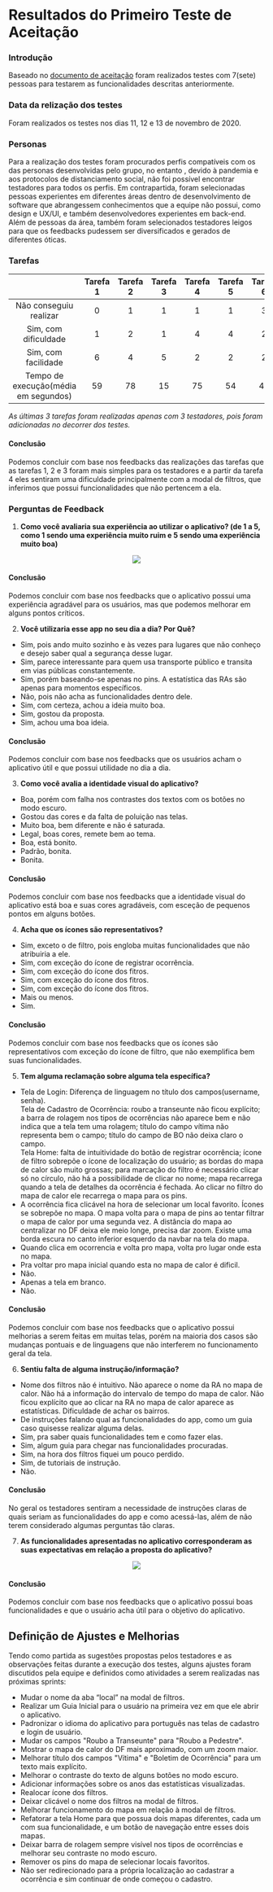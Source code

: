 # Resultados do Primeiro Teste de Aceitação

### Introdução
Baseado no [documento de aceitação](https://fga-eps-mds.github.io/2020.1-stay-safe-docs/produto/acceptance-test/) foram realizados testes com 7(sete) pessoas para testarem as funcionalidades descritas anteriormente.

### Data da relização dos testes
Foram realizados os testes nos dias 11, 12 e 13 de novembro de 2020.

### Personas
Para a realização dos testes foram procurados perfis compatíveis com os das personas desenvolvidas pelo grupo, no entanto , devido à pandemia e aos protocolos de distanciamento social, não foi possível encontrar testadores para todos os perfis. Em contrapartida, foram selecionadas pessoas experientes em diferentes áreas dentro de desenvolvimento de software que abrangessem conhecimentos que a equipe não possui, como design e UX/UI, e também desenvolvedores experientes em back-end. Além de pessoas da área, também foram selecionados testadores leigos para que os feedbacks pudessem ser diversificados e gerados de diferentes óticas.

### Tarefas

|                        | Tarefa 1  | Tarefa 2  | Tarefa 3  | Tarefa 4 | Tarefa 5  | Tarefa 6 | Tarefa 7 | Tarefa 8| Tarefa 9|
|:----------------------:|:---------:|:---------:|:---------:|:--------:|:---------:|:--------:|:--------:|:--------:|:--------:|
| Não conseguiu realizar |     0     |     1     |     1     |     1    |     1     |     3    |     0    |    0    |    0   |
| Sim, com dificuldade   |     1     |     2     |     1     |     4    |     4     |     2    |     2    |    0    |    0   |
| Sim, com facilidade    |     6     |     4     |     5     |     2    |     2     |     2    |     1    |    3    |    3   |
| Tempo de execução(média em segundos)|     59   |     78   |     15    |     75   |     54   |     48     |    48   |    35    |    40    |

*As últimas 3 tarefas foram realizadas apenas com 3 testadores, pois foram adicionadas no decorrer dos testes.*

#### Conclusão
Podemos concluir com base nos feedbacks das realizações das tarefas que as tarefas 1, 2 e 3 foram mais simples para os testadores e a partir da tarefa 4 eles sentiram uma dificuldade principalmente com a modal de filtros, que inferimos que possui funcionalidades que não pertencem a ela.

### Perguntas de Feedback
1. **Como você avaliaria sua experiência ao utilizar o aplicativo? (de 1 a 5, como 1 sendo uma experiência muito ruim e 5 sendo uma experiência muito boa)**
<center><img src='https://i.imgur.com/euv91D7.png'></center>

#### Conclusão
Podemos concluir com base nos feedbacks que o aplicativo possui uma experiência agradável para os usuários, mas que podemos melhorar em alguns pontos críticos.

2. **Você utilizaria esse app no seu dia a dia? Por Quê?**
* Sim, pois ando muito sozinho e às vezes para lugares que não conheço e desejo saber qual a segurança desse lugar.
* Sim, parece interessante para quem usa transporte público e transita em vias públicas constantemente.
* Sim, porém baseando-se apenas no pins. A estatística das RAs são apenas para momentos específicos.
* Não, pois não acha as funcionalidades dentro dele.
* Sim, com certeza, achou a ideia muito boa.
* Sim, gostou da proposta.
* Sim, achou uma boa ideia.
#### Conclusão
Podemos concluir com base nos feedbacks que os usuários acham o aplicativo útil e que possui utilidade no dia a dia.      

3. **Como você avalia a identidade visual do aplicativo?**
* Boa, porém com falha nos contrastes dos textos com os botões no modo escuro.
* Gostou das cores e da falta de poluição nas telas.
* Muito boa, bem diferente e não é saturada.
* Legal, boas cores, remete bem ao tema.
* Boa, está bonito.
* Padrão, bonita.
* Bonita.
#### Conclusão
Podemos concluir com base nos feedbacks que a identidade visual do aplicativo está boa e suas cores agradáveis, com esceção de pequenos pontos em alguns botões.      

4. **Acha que os ícones são representativos?**        
* Sim, exceto o de filtro, pois engloba muitas funcionalidades que não atribuiria a ele.
* Sim, com exceção do ícone de registrar ocorrência.
* Sim, com exceção do ícone dos fitros.
* Sim, com exceção do ícone dos fitros.
* Sim, com exceção do ícone dos fitros.
* Mais ou menos.
* Sim.
#### Conclusão
Podemos concluir com base nos feedbacks que os ícones são representativos com exceção do ícone de filtro, que não exemplifica bem suas funcionalidades.     

5. **Tem alguma reclamação sobre alguma tela específica?**     
* Tela de Login: Diferença de linguagem no título dos campos(username, senha).<br/>Tela de Cadastro de Ocorrência: roubo a transeunte não ficou explícito; a barra de rolagem nos tipos de ocorrências não aparece bem e não indica que a tela tem uma rolagem; título do campo vítima não representa bem o campo; título do campo de BO não deixa claro o campo.<br/>Tela Home: falta de intuitividade do botão de registrar ocorrência; ícone de filtro sobrepõe o ícone de localização do usuário; as bordas do mapa de calor são muito grossas; para marcação do filtro é necessário clicar só no círculo, não há a possibilidade de clicar no nome; mapa recarrega quando a tela de detalhes da ocorrência é fechada. Ao clicar no filtro do mapa de calor ele recarrega o mapa para os pins.
* A ocorrência fica clicável na hora de selecionar um local favorito. Ícones se sobrepõe no mapa. O mapa volta para o mapa de pins ao tentar filtrar o mapa de calor por uma segunda vez. A distância do mapa ao centralizar no DF deixa ele meio longe, precisa dar zoom. Existe uma borda escura no canto inferior esquerdo da navbar na tela do mapa.
* Quando clica em ocorrencia e volta pro mapa, volta pro lugar onde esta no mapa.
* Pra voltar pro mapa inicial quando esta no mapa de calor é dificil.
* Não.
* Apenas a tela em branco.
* Não.
#### Conclusão
Podemos concluir com base nos feedbacks que o aplicativo possui melhorias a serem feitas em muitas telas, porém na maioria dos casos são mudanças pontuais e de linguagens que não interferem no funcionamento geral da tela.

6. **Sentiu falta de alguma instrução/informação?**
* Nome dos filtros não é intuitivo. Não aparece o nome da RA no mapa de calor. Não há a informação do intervalo de tempo do mapa de calor. Não ficou explícito que ao clicar na RA no mapa de calor aparece as estatísticas. Dificuldade de achar os bairros.
* De instruções falando qual as funcionalidades do app, como um guia caso quisesse realizar alguma delas.
* Sim, pra saber quais funcionalidades tem e como fazer elas.
* Sim, algum guia para chegar nas funcionalidades procuradas.
* Sim, na hora dos filtros fiquei um pouco perdido.
* Sim, de tutoriais de instrução.
* Não.      

#### Conclusão 
No geral os testadores sentiram a necessidade de instruções claras de quais seriam as funcionalidades do app e como acessá-las, além de não terem considerado algumas perguntas tão claras.

7. **As funcionalidades apresentadas no aplicativo corresponderam as suas expectativas em relação a proposta do aplicativo?**
<center><img src='https://i.imgur.com/ubBRSDt.png'></center>

#### Conclusão
Podemos concluir com base nos feedbacks que o aplicativo possui boas funcionalidades e que o usuário acha útil para o objetivo do aplicativo.

## Definição de Ajustes e Melhorias
Tendo como partida as sugestões propostas pelos testadores e as observações feitas durante a execução dos testes, alguns ajustes foram discutidos pela equipe e definidos como atividades a serem realizadas nas próximas sprints:

* Mudar o nome da aba “local” na modal de filtros.
* Realizar um Guia Inicial para o usuário na primeira vez em que ele abrir o aplicativo.
* Padronizar o idioma do aplicativo para português nas telas de cadastro e login de usuário.
* Mudar os campos "Roubo a Transeunte" para "Roubo a Pedestre".
* Mostrar o mapa de calor do DF mais aproximado, com um zoom maior.
* Melhorar título dos campos "Vítima" e "Boletim de Ocorrência" para um texto mais explícito.
* Melhorar o contraste do texto de alguns botões no modo escuro.
* Adicionar informações sobre os anos das estatísticas visualizadas.
* Realocar ícone dos filtros.
* Deixar clicável o nome dos filtros na modal de filtros.
* Melhorar funcionamento do mapa em relação à modal de filtros.
* Refatorar a tela Home para que possua dois mapas diferentes, cada um com sua funcionalidade, e um botão de navegação entre esses dois mapas.
* Deixar barra de rolagem sempre visível nos tipos de ocorrências e melhorar seu contraste no modo escuro.
* Remover os pins do mapa de selecionar locais favoritos.
* Não ser redirecionado para a própria localização ao cadastrar a ocorrência e sim continuar de onde começou o cadastro.